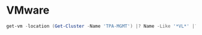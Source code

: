 # VMware

```powershell title="Display powered on Linux VMs"
get-vm -location (Get-Cluster -Name 'TPA-MGMT') |? Name -Like '*VL*' |? PowerState -eq 'PoweredOn' | ft -Property Name
```